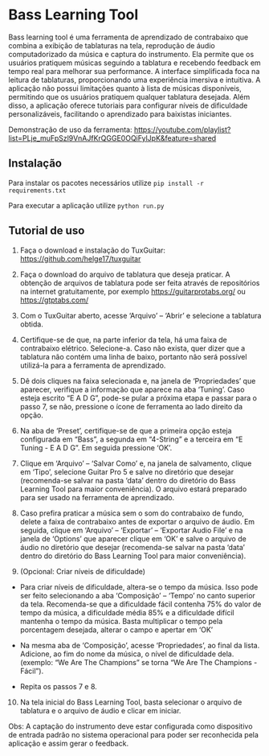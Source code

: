 # Bass Learning Tool
Bass learning tool é uma ferramenta de aprendizado de contrabaixo que combina a exibição de tablaturas na tela, reprodução de áudio computadorizado da música e captura do instrumento. Ela permite que os usuários pratiquem músicas seguindo a tablatura e recebendo feedback em tempo real para melhorar sua performance. A interface simplificada foca na leitura de tablaturas, proporcionando uma experiência imersiva e intuitiva. A aplicação não possui limitações quanto à lista de músicas disponíveis, permitindo que os usuários pratiquem qualquer tablatura desejada. Além disso, a aplicação oferece tutoriais para configurar níveis de dificuldade personalizáveis, facilitando o aprendizado para baixistas iniciantes.

Demonstração de uso da ferramenta: https://youtube.com/playlist?list=PLje_muFpSzl9VnAJfKrQGGE0OQiFylJpK&feature=shared

## Instalação

Para instalar os pacotes necessários utilize ```pip install -r requirements.txt```

Para executar a aplicação utilize ```python run.py```

## Tutorial de uso

1) Faça o download e instalação do TuxGuitar: https://github.com/helge17/tuxguitar

2) Faça o download do arquivo de tablatura que deseja praticar. A obtenção de arquivos de tablatura pode ser feita através de repositórios na internet gratuitamente, por exemplo https://guitarprotabs.org/ ou https://gtptabs.com/

3) Com o TuxGuitar aberto, acesse ‘Arquivo’ – ‘Abrir’ e selecione a tablatura obtida.

4) Certifique-se de que, na parte inferior da tela, há uma faixa de contrabaixo elétrico. Selecione-a. Caso não exista, quer dizer que a tablatura não contém uma linha de baixo, portanto não será possível utilizá-la para a ferramenta de aprendizado.

5) Dê dois cliques na faixa selecionada e, na janela de ‘Propriedades’ que aparecer, verifique a informação que aparece na aba ‘Tuning’. Caso esteja escrito “E A D G”, pode-se pular a próxima etapa e passar para o passo 7, se não, pressione o ícone de ferramenta ao lado direito da opção.

6) Na aba de ‘Preset’, certifique-se de que a primeira opção esteja configurada em “Bass”, a segunda em “4-String” e a terceira em “E Tuning - E A D G”. Em seguida pressione ‘OK’.

7) Clique em  ‘Arquivo’ – ‘Salvar Como’ e, na janela de salvamento, clique em ‘Tipo’, selecione Guitar Pro 5 e salve no diretório que desejar (recomenda-se salvar na pasta ‘data’ dentro do diretório do Bass Learning Tool para maior conveniência). O arquivo estará preparado para ser usado na ferramenta de aprendizado.

8) Caso prefira praticar a música sem o som do contrabaixo de fundo, delete a faixa de contrabaixo antes de exportar o arquivo de áudio. Em seguida, clique em ‘Arquivo’ – ‘Exportar’ – ‘Exportar Audio File’ e na janela de ‘Options’ que aparecer clique em ‘OK’ e salve o arquivo de áudio no diretório que desejar (recomenda-se salvar na pasta ‘data’ dentro do diretório do Bass Learning Tool para maior conveniência). 

9) (Opcional: Criar níveis de dificuldade)

- Para criar níveis de dificuldade, altera-se o tempo da música. Isso pode ser feito selecionando a aba ‘Composição’ – ‘Tempo’ no canto superior da tela. Recomenda-se que a dificuldade fácil contenha 75% do valor de tempo da música, a dificuldade média 85% e a dificuldade difícil mantenha o tempo da música. Basta multiplicar o tempo pela porcentagem desejada, alterar o campo e apertar em ‘OK’

- Na mesma aba de ‘Composição’, acesse ‘Propriedades’, ao final da lista. Adicione, ao fim do nome da música, o nível de dificuldade dela. (exemplo: “We Are The Champions” se torna “We Are The Champions - Fácil”).

- Repita os passos 7 e 8.

10) Na tela inicial do Bass Learning Tool, basta selecionar o arquivo de tablatura e o arquivo de áudio e clicar em iniciar.

Obs: A captação do instrumento deve estar configurada como dispositivo de entrada padrão no sistema operacional para poder ser reconhecida pela aplicação e assim gerar o feedback.

